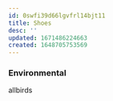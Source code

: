 ```yaml
---
id: 0swfi39d66lgvfrl14bjt11
title: Shoes
desc: ''
updated: 1671486224663
created: 1648705753569
---
```

### Environmental
allbirds
